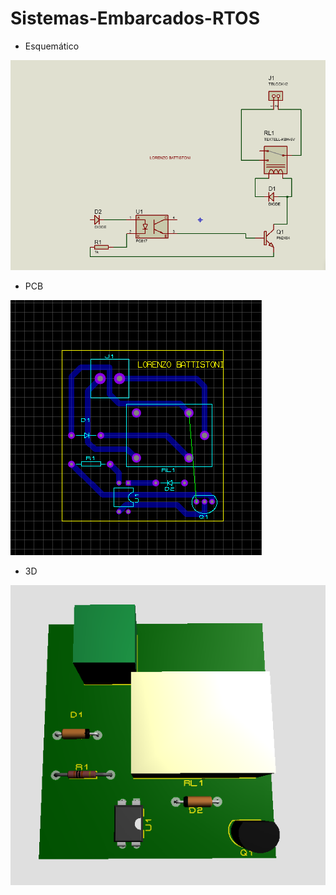 # Sistemas-Embarcados-RTOS

- Esquemático

<img src="https://github.com/lorenzolyx/Sistemas-Embarcados-RTOS/blob/ac933ae7b05171139ccbd31194129384efbffbae/esquematico.png">

- PCB

<img src="https://github.com/lorenzolyx/Sistemas-Embarcados-RTOS/blob/9e4454d9bd8f3298ef6c0eab0596add117eec0a5/pcb.png">

- 3D

<img src="https://github.com/lorenzolyx/Sistemas-Embarcados-RTOS/blob/29a7c09c8d438f853d315455f41a0a0bc1df8726/3d.png">